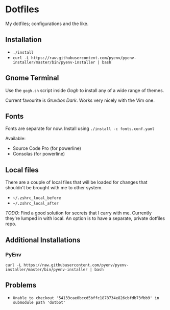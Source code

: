 # Dotfiles

My dotfiles; configurations and the like.

## Installation

- `./install`
- `curl -L https://raw.githubusercontent.com/pyenv/pyenv-installer/master/bin/pyenv-installer | bash`

## Gnome Terminal

Use the `gogh.sh` script inside _Gogh_ to install any of a wide range of themes.

Current favourite is _Gruvbox Dark_. Works very nicely with the Vim one.

## Fonts

Fonts are separate for now.
Install using `./install -c fonts.conf.yaml`

Available:
- Source Code Pro (for powerline)
- Consolas (for powerline)

## Local files

There are a couple of local files that will be loaded for changes that shouldn't be brought with me to other system.

- `~/.zshrc_local_before`
- `~/.zshrc_local_after`

_TODO_: Find a good solution for secrets that I carry with me. Currently they're lumped in with local. An option is to have a separate, private dotfiles repo.

## Additional Installations

### PyEnv
`curl -L https://raw.githubusercontent.com/pyenv/pyenv-installer/master/bin/pyenv-installer | bash`

## Problems

- `Unable to checkout '54133cae0bccd5bffc1878734e826cbfdb73fbb9' in submodule path 'dotbot'`

